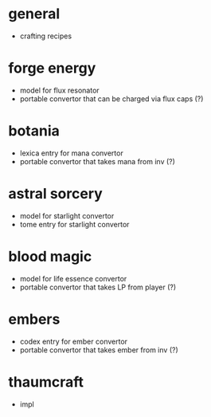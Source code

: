 # general
* crafting recipes

# forge energy
* model for flux resonator
* portable convertor that can be charged via flux caps (?)

# botania
* lexica entry for mana convertor
* portable convertor that takes mana from inv (?)

# astral sorcery
* model for starlight convertor
* tome entry for starlight convertor

# blood magic
* model for life essence convertor
* portable convertor that takes LP from player (?)

# embers
* codex entry for ember convertor
* portable convertor that takes ember from inv (?)

# thaumcraft
* impl
